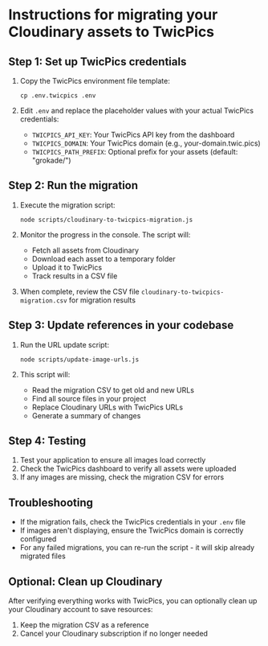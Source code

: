 # Instructions for migrating your Cloudinary assets to TwicPics

## Step 1: Set up TwicPics credentials

1. Copy the TwicPics environment file template:
   ```
   cp .env.twicpics .env
   ```

2. Edit `.env` and replace the placeholder values with your actual TwicPics credentials:
   - `TWICPICS_API_KEY`: Your TwicPics API key from the dashboard
   - `TWICPICS_DOMAIN`: Your TwicPics domain (e.g., your-domain.twic.pics)
   - `TWICPICS_PATH_PREFIX`: Optional prefix for your assets (default: "grokade/")

## Step 2: Run the migration

1. Execute the migration script:
   ```
   node scripts/cloudinary-to-twicpics-migration.js
   ```

2. Monitor the progress in the console. The script will:
   - Fetch all assets from Cloudinary
   - Download each asset to a temporary folder
   - Upload it to TwicPics
   - Track results in a CSV file

3. When complete, review the CSV file `cloudinary-to-twicpics-migration.csv` for migration results

## Step 3: Update references in your codebase

1. Run the URL update script:
   ```
   node scripts/update-image-urls.js
   ```

2. This script will:
   - Read the migration CSV to get old and new URLs
   - Find all source files in your project
   - Replace Cloudinary URLs with TwicPics URLs
   - Generate a summary of changes

## Step 4: Testing

1. Test your application to ensure all images load correctly
2. Check the TwicPics dashboard to verify all assets were uploaded
3. If any images are missing, check the migration CSV for errors

## Troubleshooting

- If the migration fails, check the TwicPics credentials in your `.env` file
- If images aren't displaying, ensure the TwicPics domain is correctly configured
- For any failed migrations, you can re-run the script - it will skip already migrated files

## Optional: Clean up Cloudinary

After verifying everything works with TwicPics, you can optionally clean up your Cloudinary account to save resources:

1. Keep the migration CSV as a reference
2. Cancel your Cloudinary subscription if no longer needed 